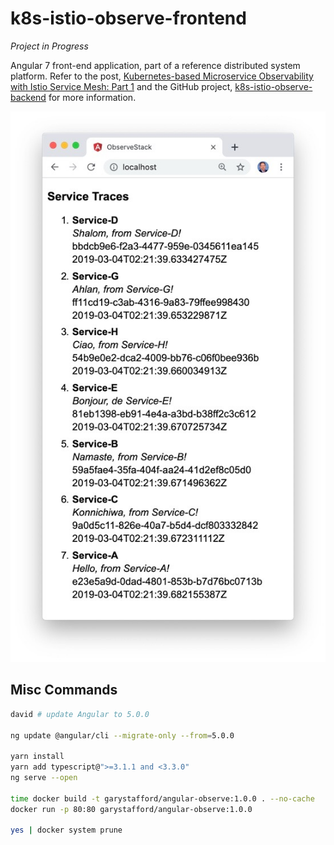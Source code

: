 # k8s-istio-observe-frontend

_Project in Progress_

Angular 7 front-end application, part of a reference distributed system platform. Refer to the post, [Kubernetes-based Microservice Observability with Istio Service Mesh: Part 1](https://wp.me/p1RD28-6fL) and the GitHub project, [k8s-istio-observe-backend](https://github.com/garystafford/k8s-istio-observe-backend) for more information.


![preview](pics/preview.jpg)
## Misc Commands

```bash
david # update Angular to 5.0.0

ng update @angular/cli --migrate-only --from=5.0.0

yarn install
yarn add typescript@">=3.1.1 and <3.3.0"
ng serve --open

time docker build -t garystafford/angular-observe:1.0.0 . --no-cache
docker run -p 80:80 garystafford/angular-observe:1.0.0

yes | docker system prune
```
